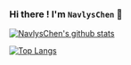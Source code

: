 ### Hi there ! I'm `NavlysChen` 👋
[![NavlysChen's github stats](https://github-readme-stats.vercel.app/api?username=NavlysChen&show_icons=true&include_all_commits=true&theme=vue)](https://github.com/NavlysChen/github-readme-stats)

[![Top Langs](https://github-readme-stats.vercel.app/api/top-langs/?username=NavlysChen&show_icons=true&include_all_commits=true&theme=vue)](https://github.com/NavlysChen)

<!--
[![ReadMe Card](https://github-readme-stats.vercel.app/api/pin/?username=NavlysChen&repo=android_device_xiaomi_sirius&show_icons=true&include_all_commits=true&theme=vue)](https://github.com/NavlysChen/android_device_xiaomi_sirius)
[![ReadMe Card](https://github-readme-stats.vercel.app/api/pin/?username=NavlysChen&repo=android_device_xiaomi_sdm710-common&show_icons=true&include_all_commits=true&theme=vue)](https://github.com/NavlysChen/android_device_xiaomi_sdm710-common)
[![ReadMe Card](https://github-readme-stats.vercel.app/api/pin/?username=NavlysChen&repo=android_kernel_xiaomi_sdm710&show_icons=true&include_all_commits=true&theme=vue)](https://github.com/NavlysChen/android_kernel_xiaomi_sdm710)
[![ReadMe Card](https://github-readme-stats.vercel.app/api/pin/?username=NavlysChen&repo=proprietary_vendor_xiaomi&show_icons=true&include_all_commits=true&theme=vue)](https://github.com/NavlysChen/proprietary_vendor_xiaomi)
-->

<!--
**NavlysChen/NavlysCHen** is a ✨ _special_ ✨ repository because its `README.md` (this file) appears on your GitHub profile.

Here are some ideas to get you started:

- 🔭 I’m currently working on ...
- 🌱 I’m currently learning ...
- 👯 I’m looking to collaborate on ...
- 🤔 I’m looking for help with ...
- 💬 Ask me about ...
- 📫 How to reach me: ...
- 😄 Pronouns: ...
- ⚡ Fun fact: ...
-->
